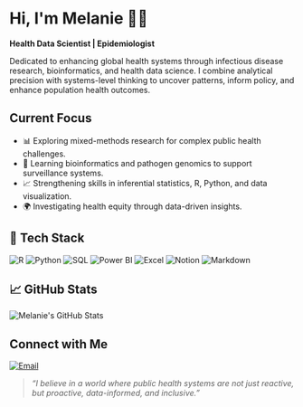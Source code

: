 # Hi, I'm Melanie 👋🏾  
**Health Data Scientist | Epidemiologist** 

Dedicated to enhancing global health systems through infectious disease research, bioinformatics, and health data science. I combine analytical precision with systems-level thinking to uncover patterns, inform policy, and enhance population health outcomes.

## Current Focus  
- 📊 Exploring mixed-methods research for complex public health challenges. 
- 🔬 Learning bioinformatics and pathogen genomics to support surveillance systems.   
- 📈 Strengthening skills in inferential statistics, R, Python, and data visualization.  
- 🌍 Investigating health equity through data-driven insights.  

## 🔧 Tech Stack
![R](https://img.shields.io/badge/-R-276DC3?logo=r&logoColor=white)  ![Python](https://img.shields.io/badge/-Python-3776AB?logo=python&logoColor=white)  ![SQL](https://img.shields.io/badge/-SQL-FFCC00?logo=mysql&logoColor=black)  ![Power BI](https://img.shields.io/badge/-PowerBI-F2C811?logo=powerbi&logoColor=black)  ![Excel](https://img.shields.io/badge/-Excel-217346?logo=microsoft-excel&logoColor=white)  ![Notion](https://img.shields.io/badge/-Notion-000000?logo=notion&logoColor=white)  ![Markdown](https://img.shields.io/badge/-Markdown-000000?logo=markdown&logoColor=white)  

## 📈 GitHub Stats  
![Melanie's GitHub Stats](https://github-readme-stats.vercel.app/api?username=Melanie331&show_icons=true&theme=catpuccin_latte)

## Connect with Me  
[![Email](https://img.shields.io/badge/-Email-red?logo=gmail&logoColor=white)](mailto:melomondi@gmail.com)

> _“I believe in a world where public health systems are not just reactive, but proactive, data-informed, and inclusive.”_
